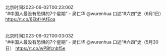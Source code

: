 北京时间2023-06-02T00:23:00Z<br>“#中国人最没有恐惧的7个星期” - 吴仁华
@wurenhua 口述“#六四”史（6月1日）
https://t.co/6EbfHAfEoa<br><br><br>北京时间2023-06-02T00:03:03Z<br>“#中国人最没有恐惧的7个星期” - 吴仁华 @wurenhua
口述“#六四”史（5月30日）
https://t.co/wPBfcnbf5e<br><br><br>